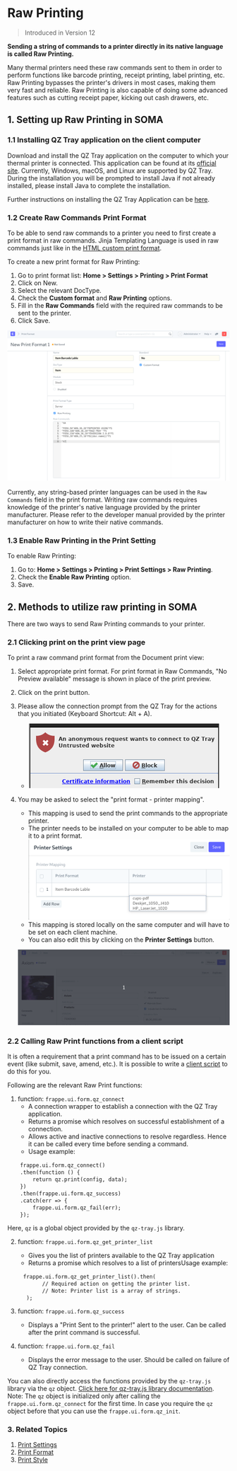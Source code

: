 
# Raw Printing



> 
> Introduced in Version 12
> 
> 
> 


**Sending a string of commands to a printer directly in its native language is called Raw Printing.**


Many thermal printers need these raw commands sent to them in order to perform functions like barcode printing, receipt printing, label printing, etc. Raw Printing bypasses the printer's drivers in most cases, making them very fast and reliable. Raw Printing is also capable of doing some advanced features such as cutting receipt paper, kicking out cash drawers, etc.


## 1. Setting up Raw Printing in SOMA


### 1.1 Installing QZ Tray application on the client computer


Download and install the QZ Tray application on the computer to which your thermal printer is connected. This application can be found at its [official site](https://qz.io/download/). Currently, Windows, macOS, and Linux are supported by QZ Tray. During the installation you will be prompted to install Java if not already installed, please install Java to complete the installation.


Further instructions on installing the QZ Tray Application can be [here](https://qz.io/wiki/using-qz-tray).


### 1.2 Create Raw Commands Print Format


To be able to send raw commands to a printer you need to first create a print format in raw commands. Jinja Templating Language is used in raw commands just like in the [HTML custom print format](/docs/en/customize-erpnext/print-format).


To create a new print format for Raw Printing:


1. Go to print format list: **Home > Settings > Printing > Print Format**
2. Click on New.
3. Select the relevant DocType.
4. Check the **Custom format** and **Raw Printing** options.
5. Fill in the **Raw Commands** field with the required raw commands to be sent to the printer.
6. Click Save.


![Raw Commands Print Format](/files/raw-command-print-format.png)


Currently, any string-based printer languages can be used in the `Raw Commands` field in the print format. Writing raw commands requires knowledge of the printer's native language provided by the printer manufacturer. Please refer to the developer manual provided by the printer manufacturer on how to write their native commands.


### 1.3 Enable Raw Printing in the Print Setting


To enable Raw Printing:


1. Go to: **Home > Settings > Printing > Print Settings > Raw Printing**.
2. Check the **Enable Raw Printing** option.
3. Save.


## 2. Methods to utilize raw printing in SOMA


There are two ways to send Raw Printing commands to your printer.


### 2.1 Clicking print on the print view page


To print a raw command print format from the Document print view:


1. Select appropriate print format. For print format in Raw Commands, "No Preview available" message is shown in place of the print preview.
2. Click on the print button.
3. Please allow the connection prompt from the QZ Tray for the actions that you initiated (Keyboard Shortcut: Alt + A).
	* ![QZ Tray Prompt](/files/qz-tray-prompt.png)
4. You may be asked to select the "print format - printer mapping".


	* This mapping is used to send the print commands to the appropriate printer.
	* The printer needs to be installed on your computer to be able to map it to a print format.
	![print format - printer mapping](/files/printer-settings.png)
	* This mapping is stored locally on the same computer and will have to be set on each client machine.
	* You can also edit this by clicking on the **Printer Settings** button.
	
	
	![Raw Printing from Print View](/files/raw-printing-from-print-view.gif)


### 2.2 Calling Raw Print functions from a client script


It is often a requirement that a print command has to be issued on a certain event (like submit, save, amend, etc.). It is possible to write a [client script](/docs/en/customize-erpnext/client-scripts) to do this for you.


Following are the relevant Raw Print functions:


1. function: `frappe.ui.form.qz_connect`
	* A connection wrapper to establish a connection with the QZ Tray application.
	* Returns a promise which resolves on successful establishment of a connection.
	* Allows active and inactive connections to resolve regardless. Hence it can be called every time before sending a command.
	* Usage example:



```
    frappe.ui.form.qz_connect()
    .then(function () {
        return qz.print(config, data);
    })
    .then(frappe.ui.form.qz_success)
    .catch(err => {
        frappe.ui.form.qz_fail(err);
    });

```

Here, `qz` is a global object provided by the `qz-tray.js` library.


2. function: `frappe.ui.form.qz_get_printer_list`


	* Gives you the list of printers available to the QZ Tray application
	* Returns a promise which resolves to a list of printersUsage example:



```
     frappe.ui.form.qz_get_printer_list().then(
           // Required action on getting the printer list.
           // Note: Printer list is a array of strings.
      );

```

3. function: `frappe.ui.form.qz_success`


	* Displays a "Print Sent to the printer!" alert to the user. Can be called after the print command is successful.
4. function: `frappe.ui.form.qz_fail`


	* Displays the error message to the user. Should be called on failure of QZ Tray connection.


You can also directly access the functions provided by the `qz-tray.js` library via the `qz` object. [Click here for qz-tray.js library documentation](https://qz.io/api/). Note: The `qz` object is initialized only after calling the `frappe.ui.form.qz_connect` for the first time. In case you require the `qz` object before that you can use the `frappe.ui.form.qz_init`.


### 3. Related Topics


1. [Print Settings](/docs/en/setting-up/print/print-settings)
2. [Print Format](/docs/en/setting-up/print/print-format)
3. [Print Style](/docs/en/setting-up/print/print-style)


